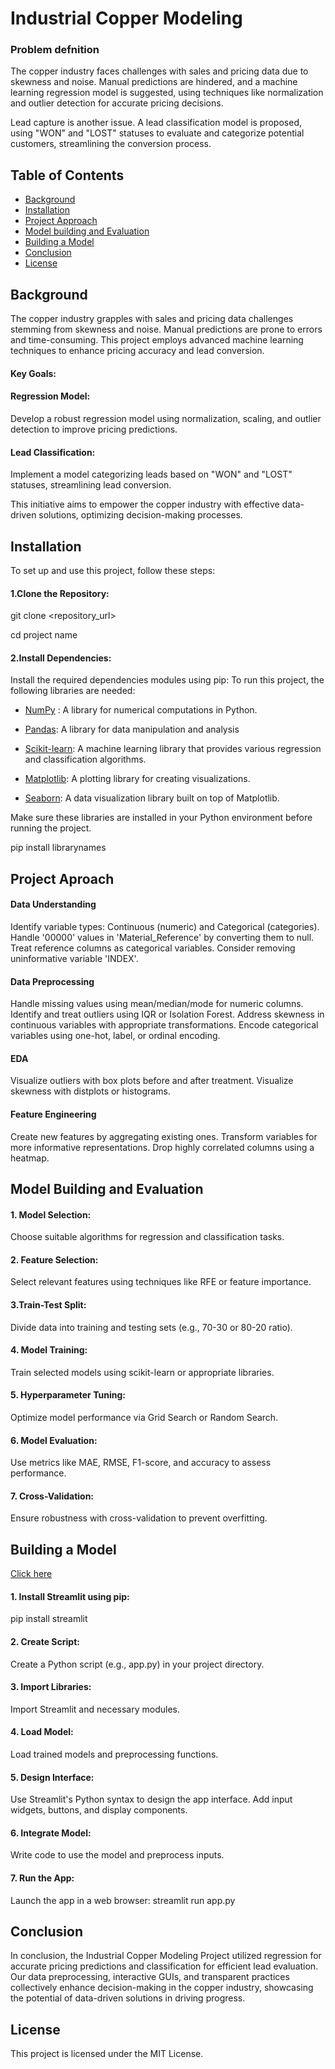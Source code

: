 
# Industrial Copper Modeling
### Problem defnition

The copper industry faces challenges with sales and pricing data due to skewness and noise. Manual predictions are hindered, and a machine learning regression model is suggested, using techniques like normalization and outlier detection for accurate pricing decisions.

Lead capture is another issue. A lead classification model is proposed, using "WON" and "LOST" statuses to evaluate and categorize potential customers, streamlining the conversion process.
## Table of Contents
- [Background](#background)
- [Installation](#installation)
- [Project Approach](#project-approach)
- [Model building and Evaluation](#model-building-and-Evaluation)
- [Building a Model](#building-a-model)
- [Conclusion](#conclusion)
- [License](#license)
## Background
The copper industry grapples with sales and pricing data challenges stemming from skewness and noise. Manual predictions are prone to errors and time-consuming. This project employs advanced machine learning techniques to enhance pricing accuracy and lead conversion.

#### Key Goals:

#### Regression Model:
 Develop a robust regression model using normalization, scaling, and outlier detection to improve pricing predictions.

#### Lead Classification: 
Implement a model categorizing leads based on "WON" and "LOST" statuses, streamlining lead conversion.

This initiative aims to empower the copper industry with effective data-driven solutions, optimizing decision-making processes.
## Installation
To set up and use this project, follow these steps:

#### 1.Clone the Repository:
git clone <repository_url>

cd project name
#### 2.Install Dependencies:
Install the required dependencies modules using pip:
To run this project, the following libraries are needed:

- [NumPy](#numPy) : A library for numerical computations in Python.

- [Pandas](#pandas): A library for data manipulation and analysis

- [Scikit-learn](#scikit-learn): A machine learning library that provides various regression and classification algorithms.

- [Matplotlib](#matplotlib): A plotting library for creating visualizations.
- [Seaborn](#Seaborn): A data visualization library built on top of Matplotlib.

Make sure these libraries are installed in your Python environment before running the project.

pip install librarynames

## Project Aproach
#### Data Understanding
Identify variable types: Continuous (numeric) and Categorical (categories).
Handle '00000' values in 'Material_Reference' by converting them to null.
Treat reference columns as categorical variables.
Consider removing uninformative variable 'INDEX'.
#### Data Preprocessing
Handle missing values using mean/median/mode for numeric columns.
Identify and treat outliers using IQR or Isolation Forest.
Address skewness in continuous variables with appropriate transformations.
Encode categorical variables using one-hot, label, or ordinal encoding.
#### EDA
Visualize outliers with box plots before and after treatment.
Visualize skewness with distplots or histograms.
#### Feature Engineering
Create new features by aggregating existing ones.
Transform variables for more informative representations.
Drop highly correlated columns using a heatmap.

## Model Building and Evaluation
#### 1. Model Selection: 
Choose suitable algorithms for regression and classification tasks.

#### 2. Feature Selection:
Select relevant features using techniques like RFE or feature importance.

#### 3.Train-Test Split: 
Divide data into training and testing sets (e.g., 70-30 or 80-20 ratio).

#### 4. Model Training: 
Train selected models using scikit-learn or appropriate libraries.

#### 5. Hyperparameter Tuning:
 Optimize model performance via Grid Search or Random Search.

#### 6. Model Evaluation: 
Use metrics like MAE, RMSE, F1-score, and accuracy to assess performance.

#### 7. Cross-Validation: 
Ensure robustness with cross-validation to prevent overfitting.
## Building a Model 
[Click here](https://streamlit.io/)
#### 1. Install Streamlit using pip:

pip install streamlit

#### 2. Create Script:

Create a Python script (e.g., app.py) in your project directory.
#### 3. Import Libraries:

Import Streamlit and necessary modules.
#### 4. Load Model:

Load trained models and preprocessing functions.
#### 5. Design Interface:

Use Streamlit's Python syntax to design the app interface.
Add input widgets, buttons, and display components.
#### 6. Integrate Model:

Write code to use the model and preprocess inputs.
#### 7. Run the App:

Launch the app in a web browser:
streamlit run app.py

## Conclusion
In conclusion, the Industrial Copper Modeling Project utilized regression for accurate pricing predictions and classification for efficient lead evaluation. Our data preprocessing, interactive GUIs, and transparent practices collectively enhance decision-making in the copper industry, showcasing the potential of data-driven solutions in driving progress.

## License
This project is licensed under the MIT License.
